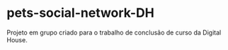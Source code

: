 # pets-social-network-DH
Projeto em grupo criado para o trabalho de conclusão de curso da Digital House. 
